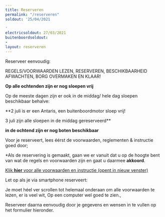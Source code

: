 ```yaml
---
title: Reserveren
permalink: "/reserveren"
soldout: '25/04/2021

'
electricsoldout: 27/03/2021
buitenboordsoldout:
- 
layout: reserveren
---
```



Reserveer eenvoudig:

REGELS/VOORWAARDEN LEZEN, RESERVEREN, BESCHIKBAARHEID AFWACHTEN, BORG OVERMAKEN EN KLAAR! 

**Op alle ochtenden zijn er nog sloepen vrij**

Op de meeste dagen zijn er ook in de middag/ hele dag sloepen beschikbaar behalve: 




**2 juli is er een Antaris, een buitenboordmotor sloep vrij!

3 juli zijn alle sloepen in de middag gereserveerd**

**in de ochtend zijn er nog boten beschikbaar**

Voor je reserveert, lees éérst de voorwaarden, reglementen & instructie goed door;

*Als de reservering is gemaakt, gaan we er vanuit dat u op de hoogte bent van wat de regels en voorwaarden zijn en gaat u daarmee  **akkoord**.

[Klik **hier** voor alle voorwaarden en instructie (opent in nieuw venster)](http://descheepsjongens.nl/voorwaarden)

Let op als je via smartphone reserveert: 

Je moet héel ver scrollen tot helemaal onderaan om alle voorwaarden te lezen, er is veel wit, Op een computer wel goed te zien., 

Reserveer daarna eenvoudig door je gegevens en wensen in te vullen op het formulier hieronder.
